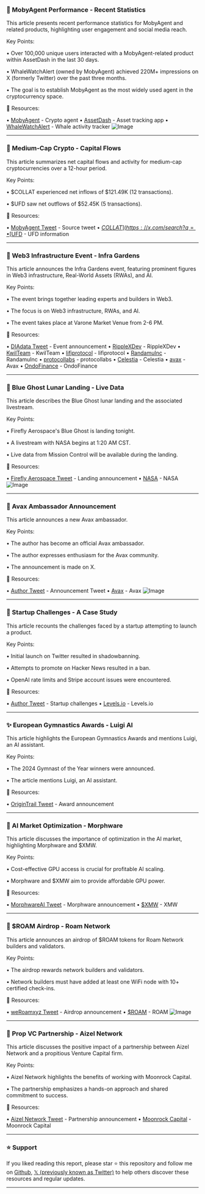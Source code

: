 ### 🤖 MobyAgent Performance - Recent Statistics

This article presents recent performance statistics for MobyAgent and related products, highlighting user engagement and social media reach.

Key Points:

• Over 100,000 unique users interacted with a MobyAgent-related product within AssetDash in the last 30 days.

• WhaleWatchAlert (owned by MobyAgent) achieved 220M+ impressions on X (formerly Twitter) over the past three months.

• The goal is to establish MobyAgent as the most widely used agent in the cryptocurrency space.


🔗 Resources:

• [MobyAgent](https://x.com/mobyagent) - Crypto agent
• [AssetDash](https://x.com/assetdash) - Asset tracking app
• [WhaleWatchAlert](https://x.com/whalewatchalert) - Whale activity tracker
![Image](https://pbs.twimg.com/media/Gk5yqh9XoAAa37A?format=png&name=small)


---

### 🤖 Medium-Cap Crypto - Capital Flows

This article summarizes net capital flows and activity for medium-cap cryptocurrencies over a 12-hour period.

Key Points:

• $COLLAT experienced net inflows of $121.49K (12 transactions).

• $UFD saw net outflows of $52.45K (5 transactions).


🔗 Resources:

• [MobyAgent Tweet](https://x.com/mobyagent/status/1895927261863297478) - Source tweet
• [$COLLAT](https://x.com/search?q=%24COLLAT&src=cashtag_click) - COLLAT information
• [$UFD](https://x.com/search?q=%24UFD&src=cashtag_click) - UFD information


---

### 🚀 Web3 Infrastructure Event - Infra Gardens

This article announces the Infra Gardens event, featuring prominent figures in Web3 infrastructure, Real-World Assets (RWAs), and AI.

Key Points:

• The event brings together leading experts and builders in Web3.

• The focus is on Web3 infrastructure, RWAs, and AI.

• The event takes place at Varone Market Venue from 2-6 PM.


🔗 Resources:

• [DIAdata Tweet](https://x.com/DIAdata_org/status/1895927023819948265) - Event announcement
• [RippleXDev](https://x.com/RippleXDev) - RippleXDev
• [KwilTeam](https://x.com/KwilTeam) - KwilTeam
• [lifiprotocol](https://x.com/lifiprotocol) - lifiprotocol
• [RandamuInc](https://x.com/RandamuInc) - RandamuInc
• [protocollabs](https://x.com/protocollabs) - protocollabs
• [Celestia](https://x.com/celestia) - Celestia
• [avax](https://x.com/avax) - Avax
• [OndoFinance](https://x.co/NgNDq4eRG6) - OndoFinance


---

### 🚀 Blue Ghost Lunar Landing - Live Data

This article describes the Blue Ghost lunar landing and the associated livestream.

Key Points:

• Firefly Aerospace's Blue Ghost is landing tonight.

• A livestream with NASA begins at 1:20 AM CST.

• Live data from Mission Control will be available during the landing.


🔗 Resources:

• [Firefly Aerospace Tweet](https://x.com/Firefly_Space/status/1895904999844249612) - Landing announcement
• [NASA](https://x.com/NASA) - NASA
![Image](https://t.co/KCYPAogMJ2)


---

### 🤖 Avax Ambassador Announcement

This article announces a new Avax ambassador.

Key Points:

• The author has become an official Avax ambassador.


• The author expresses enthusiasm for the Avax community.

• The announcement is made on X.


🔗 Resources:

• [Author Tweet](https://x.com/AshleyDCan/status/1895884050369560933) - Announcement Tweet
• [Avax](https://x.com/avax) - Avax
![Image](https://pbs.twimg.com/amplify_video_thumb/1895883942722433024/img/lhi02-Ulz7K0jrti.jpg)


---

### 🤖 Startup Challenges -  A Case Study

This article recounts the challenges faced by a startup attempting to launch a product.

Key Points:

• Initial launch on Twitter resulted in shadowbanning.

• Attempts to promote on Hacker News resulted in a ban.

• OpenAI rate limits and Stripe account issues were encountered.


🔗 Resources:

• [Author Tweet](https://x.com/jay_wooow/status/1895841363083563160) - Startup challenges
• [Levels.io](https://x.com/levelsio) - Levels.io


---

### ✨ European Gymnastics Awards -  Luigi AI

This article highlights the European Gymnastics Awards and mentions Luigi, an AI assistant.


Key Points:

• The 2024 Gymnast of the Year winners were announced.

• The article mentions Luigi, an AI assistant.


🔗 Resources:

• [OriginTrail Tweet](https://x.com/origin_trail/status/1895837680526823466) - Award announcement


---

### 🤖 AI Market Optimization - Morphware

This article discusses the importance of optimization in the AI market, highlighting Morphware and $XMW.


Key Points:

• Cost-effective GPU access is crucial for profitable AI scaling.

• Morphware and $XMW aim to provide affordable GPU power.


🔗 Resources:

• [MorphwareAI Tweet](https://x.com/MorphwareAI/status/1895836673449353233) - Morphware announcement
• [$XMW](https://x.com/search?q=%24XMW&src=cashtag_click) - XMW


---

### 🚀 $ROAM Airdrop - Roam Network

This article announces an airdrop of $ROAM tokens for Roam Network builders and validators.

Key Points:

• The airdrop rewards network builders and validators.

• Network builders must have added at least one WiFi node with 10+ certified check-ins.


🔗 Resources:

• [weRoamxyz Tweet](https://x.com/weRoamxyz/status/1895725929579889097) - Airdrop announcement
• [$ROAM](https://x.com/search?q=%24ROAM&src=cashtag_click) - ROAM
![Image](https://pbs.twimg.com/media/Gk74rx5WIAA0Zk9?format=jpg&name=small)


---

### 🤖 Prop VC Partnership - Aizel Network

This article discusses the positive impact of a partnership between Aizel Network and a propitious Venture Capital firm.

Key Points:

• Aizel Network highlights the benefits of working with Moonrock Capital.

• The partnership emphasizes a hands-on approach and shared commitment to success.



🔗 Resources:

• [Aizel Network Tweet](https://x.com/aizel_network/status/1895733557584413063) - Partnership announcement
• [Moonrock Capital](https://x.com/MoonrockCapital) - Moonrock Capital


---

### ⭐️ Support

If you liked reading this report, please star ⭐️ this repository and follow me on [Github](https://github.com/Drix10), [𝕏 (previously known as Twitter)](https://x.com/DRIX_10_) to help others discover these resources and regular updates.

---